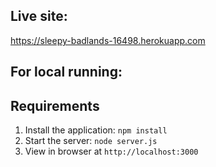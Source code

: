 ## Live site:
https://sleepy-badlands-16498.herokuapp.com

## For local running:
## Requirements

1. Install the application: `npm install`
2. Start the server: `node server.js`
3. View in browser at `http://localhost:3000`



